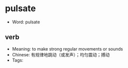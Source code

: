 # pulsate

- Word: pulsate

## verb

- Meaning: to make strong regular movements or sounds
- Chinese: 有规律地跳动（或发声）；均匀震动；搏动
- Tags: 


